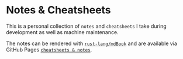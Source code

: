# Notes & Cheatsheets

This is a personal collection of `notes` and `cheatsheets` I take during
development as well as machine maintenance.

The notes can be rendered with [`rust-lang/mdBook`][mdbook] and are available
via GitHub Pages [`cheatsheets & notes`][notes].

[notes]: https://johannst.github.io/notes
[mdbook]: https://github.com/rust-lang/mdBook
